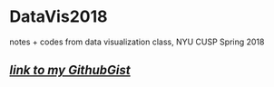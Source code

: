 # DataVis2018
notes + codes from data visualization class, NYU CUSP Spring 2018 

## _[link to my GithubGist](https://gist.github.com/danachermesh)_
